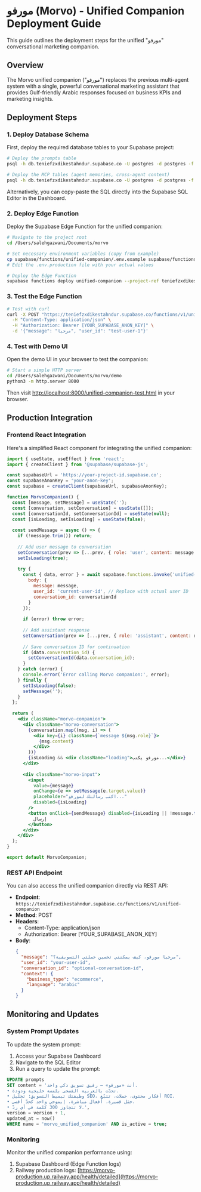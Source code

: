 # مورفو (Morvo) - Unified Companion Deployment Guide

This guide outlines the deployment steps for the unified "مورفو" conversational marketing companion.

## Overview

The Morvo unified companion ("مورفو") replaces the previous multi-agent system with a single, powerful conversational marketing assistant that provides Gulf-friendly Arabic responses focused on business KPIs and marketing insights.

## Deployment Steps

### 1. Deploy Database Schema

First, deploy the required database tables to your Supabase project:

```bash
# Deploy the prompts table
psql -h db.teniefzxdikestahndur.supabase.co -U postgres -d postgres -f migrations/01_create_prompts_table.sql

# Deploy the MCP tables (agent memories, cross-agent context)
psql -h db.teniefzxdikestahndur.supabase.co -U postgres -d postgres -f migrations/02_create_mcp_tables.sql
```

Alternatively, you can copy-paste the SQL directly into the Supabase SQL Editor in the Dashboard.

### 2. Deploy Edge Function

Deploy the Supabase Edge Function for the unified companion:

```bash
# Navigate to the project root
cd /Users/salehgazwani/Documents/morvo

# Set necessary environment variables (copy from example)
cp supabase/functions/unified-companion/.env.example supabase/functions/.env.production
# Edit the .env.production file with your actual values

# Deploy the Edge Function
supabase functions deploy unified-companion --project-ref teniefzxdikestahndur
```

### 3. Test the Edge Function

```bash
# Test with curl
curl -X POST "https://teniefzxdikestahndur.supabase.co/functions/v1/unified-companion" \
  -H "Content-Type: application/json" \
  -H "Authorization: Bearer [YOUR_SUPABASE_ANON_KEY]" \
  -d '{"message": "مرحبا", "user_id": "test-user-1"}'
```

### 4. Test with Demo UI

Open the demo UI in your browser to test the companion:

```bash
# Start a simple HTTP server
cd /Users/salehgazwani/Documents/morvo/demo
python3 -m http.server 8000
```

Then visit [http://localhost:8000/unified-companion-test.html](http://localhost:8000/unified-companion-test.html) in your browser.

## Production Integration

### Frontend React Integration

Here's a simplified React component for integrating the unified companion:

```jsx
import { useState, useEffect } from 'react';
import { createClient } from '@supabase/supabase-js';

const supabaseUrl = 'https://your-project-id.supabase.co';
const supabaseAnonKey = 'your-anon-key';
const supabase = createClient(supabaseUrl, supabaseAnonKey);

function MorvoCompanion() {
  const [message, setMessage] = useState('');
  const [conversation, setConversation] = useState([]);
  const [conversationId, setConversationId] = useState(null);
  const [isLoading, setIsLoading] = useState(false);
  
  const sendMessage = async () => {
    if (!message.trim()) return;
    
    // Add user message to conversation
    setConversation(prev => [...prev, { role: 'user', content: message }]);
    setIsLoading(true);
    
    try {
      const { data, error } = await supabase.functions.invoke('unified-companion', {
        body: {
          message: message,
          user_id: 'current-user-id', // Replace with actual user ID
          conversation_id: conversationId
        }
      });
      
      if (error) throw error;
      
      // Add assistant response
      setConversation(prev => [...prev, { role: 'assistant', content: data.response }]);
      
      // Save conversation ID for continuation
      if (data.conversation_id) {
        setConversationId(data.conversation_id);
      }
    } catch (error) {
      console.error('Error calling Morvo companion:', error);
    } finally {
      setIsLoading(false);
      setMessage('');
    }
  };
  
  return (
    <div className="morvo-companion">
      <div className="morvo-conversation">
        {conversation.map((msg, i) => (
          <div key={i} className={`message ${msg.role}`}>
            {msg.content}
          </div>
        ))}
        {isLoading && <div className="loading">مورفو يكتب...</div>}
      </div>
      
      <div className="morvo-input">
        <input 
          value={message} 
          onChange={e => setMessage(e.target.value)}
          placeholder="اكتب رسالتك لمورفو..."
          disabled={isLoading}
        />
        <button onClick={sendMessage} disabled={isLoading || !message.trim()}>
          إرسال
        </button>
      </div>
    </div>
  );
}

export default MorvoCompanion;
```

### REST API Endpoint

You can also access the unified companion directly via REST API:

- **Endpoint**: `https://teniefzxdikestahndur.supabase.co/functions/v1/unified-companion` 
- **Method**: POST
- **Headers**:
  - Content-Type: application/json
  - Authorization: Bearer [YOUR_SUPABASE_ANON_KEY]
- **Body**:
  ```json
  {
    "message": "مرحبا مورفو، كيف يمكنني تحسين حملتي التسويقية؟",
    "user_id": "your-user-id",
    "conversation_id": "optional-conversation-id",
    "context": {
      "business_type": "ecommerce",
      "language": "arabic"
    }
  }
  ```

## Monitoring and Updates

### System Prompt Updates

To update the system prompt:

1. Access your Supabase Dashboard
2. Navigate to the SQL Editor
3. Run a query to update the prompt:


```sql
UPDATE prompts
SET content = 'أنت «مورفو» – رفيق تسويق ذكي واحد.
• تحدّث بالعربية الفصحى بلمسة خليجية ودودة.
• وظيفتك تبسيط التسويق: تحليل SEO، أفكار محتوى، حملات، تتبّع ROI.
• جمَل قصيرة، أفعال مباشرة، إيموجي واحد كحدّ أقصى.
• لا تتجاوز 300 كلمة في أي ردّ.',
version = version + 1,
updated_at = now()
WHERE name = 'morvo_unified_companion' AND is_active = true;
```

### Monitoring

Monitor the unified companion performance using:

1. Supabase Dashboard (Edge Function logs)
2. Railway production logs: [https://morvo-production.up.railway.app/health/detailed](https://morvo-production.up.railway.app/health/detailed)
